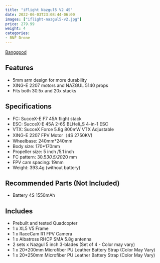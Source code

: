 ```yaml
---
title: "iFlight Nazgul5 V2 4S"
date: 2022-06-03T23:08:44-06:00
images: ["iflight-nazgul5-v2.jpg"]
price: 279.99
weight: 4
categories:
- BNF Drone
---
```


[Banggood](https://www.banggood.com/custlink/3DDcKhOqDO)

## Features

- 5mm arm design for more durability
- XING-E 2207 motors and NAZGUL 5140 props
- Fits both 30.5x and 20x stacks

## Specifications

- FC: SucceX-E F7 45A flight stack
- ESC: SucceX-E 45A 2-6S BLHeli_S 4-in-1 ESC
- VTX:  SucceX Force 5.8g 800mW VTX Adjustable
- XING-E 2207 FPV Motor（4S 2750KV)
- Wheelbase: 240mm*240mm
- Body size: 170*170mm
- Propeller size: 5 inch /5.1 inch
- FC pattern: 30.5*30.5/20*20 mm
- FPV cam spacing: 19mm
- Weight: 393.4g (without battery)

## Recommended Parts (Not Included)

- Battery 4S 1550mAh

## Includes

- Prebuilt and tested Quadcopter
- 1 x XL5 V5 Frame
- 1 x RaceCam R1 FPV Camera
- 1 x Albatross RHCP SMA 5.8g antenna
- 2 sets x Nazgul 5 inch 3-blades (Set of 4 - Color may vary)
- 1 x 20*200mm Microfiber PU Leather Battery Strap (Color May Vary)
- 1 x 20*250mm Microfiber PU Leather Battery Strap (Color May Vary)

